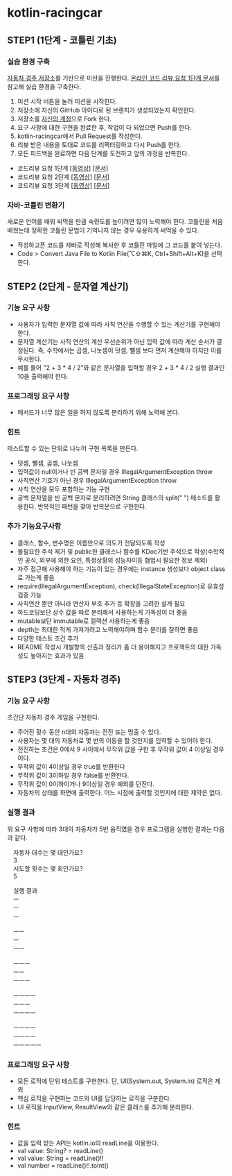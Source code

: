 # kotlin-racingcar

## STEP1 (1단계 - 코틀린 기초)
### 실습 환경 구축
[자동차 경주 저장소](https://github.com/next-step/kotlin-racingcar)를 기반으로 미션을 진행한다. [온라인 코드 리뷰 요청 1단계 문서](https://github.com/next-step/nextstep-docs/blob/master/codereview/review-step1.md)를 참고해 실습 환경을 구축한다.
1. 미션 시작 버튼을 눌러 미션을 시작한다.
2. 저장소에 자신의 GitHub 아이디로 된 브랜치가 생성되었는지 확인한다.
3. 저장소를 [자신의 계정](https://github.com/wjdtlr0920/kotlin-racingcar)으로 Fork 한다.
4. 요구 사항에 대한 구현을 완료한 후, 작업이 다 되었으면 Push를 한다.
5. kotlin-racingcar에서 Pull Request를 작성한다.
6. 리뷰 받은 내용을 토대로 코드를 리팩터링하고 다시 Push를 한다.
7. 모든 피드백을 완료하면 다음 단계를 도전하고 앞의 과정을 반복한다.
   
   
+ 코드리뷰 요청 1단계 [[동영상]](https://www.youtube.com/watch?v=YkgBUt7zG5k) [[문서]](https://github.com/next-step/nextstep-docs/blob/master/codereview/review-step1.md)
+ 코드리뷰 요청 2단계 [[동영상]](https://www.youtube.com/watch?v=HnTdFJd0PtU) [[문서]](https://github.com/next-step/nextstep-docs/blob/master/codereview/review-step2.md)
+ 코드리뷰 요청 3단계 [[동영상]](https://www.youtube.com/watch?v=fzrT3eoecUw) [[문서]](https://github.com/next-step/nextstep-docs/blob/master/codereview/review-step3.md)

### 자바-코틀린 변환기
새로운 언어를 배워 써먹을 만큼 숙련도를 높이려면 많이 노력해야 한다. 코틀린을 처음 배웠는데 정확한 코틀린 문법이 기억나지 않는 경우 유용하게 써먹을 수 있다.

+ 작성하고픈 코드를 자바로 작성해 복사한 후 코틀린 파일에 그 코드를 붙여 넣는다.
+ Code > Convert Java File to Kotlin File(⌥⇧⌘K, Ctrl+Shift+Alt+K)을 선택한다.



## STEP2 (2단계 - 문자열 계산기)
### 기능 요구 사항
+ 사용자가 입력한 문자열 값에 따라 사칙 연산을 수행할 수 있는 계산기를 구현해야 한다.
+ 문자열 계산기는 사칙 연산의 계산 우선순위가 아닌 입력 값에 따라 계산 순서가 결정된다. 즉, 수학에서는 곱셈, 나눗셈이 덧셈, 뺄셈 보다 먼저 계산해야 하지만 이를 무시한다.
+ 예를 들어 "2 + 3 * 4 / 2"와 같은 문자열을 입력할 경우 2 + 3 * 4 / 2 실행 결과인 10을 출력해야 한다.

### 프로그래밍 요구 사항
+ 메서드가 너무 많은 일을 하지 않도록 분리하기 위해 노력해 본다.

### 힌트
테스트할 수 있는 단위로 나누어 구현 목록을 만든다.

+ 덧셈, 뺄셈, 곱셈, 나눗셈
+ 입력값이 null이거나 빈 공백 문자일 경우 IllegalArgumentException throw
+ 사칙연산 기호가 아닌 경우 IllegalArgumentException throw
+ 사칙 연산을 모두 포함하는 기능 구현
+ 공백 문자열을 빈 공백 문자로 분리하려면 String 클래스의 split(" ") 메소드를 활용한다. 반복적인 패턴을 찾아 반복문으로 구현한다.

### 추가 기능요구사항
+ 클래스, 함수, 변수명은 이름만으로 의도가 전달되도록 작성
+ 불필요한 주석 제거 및 public한 클래스나 함수를 KDoc기반 주석으로 작성(수학적인 공식, 외부에 의한 요인, 특정상황의 성능차이등 협업시 필요한 정보 제외)
+ 자주 접근해 사용해야 하는 기능이 있는 경우에는 instance 생성보다 object class로 가는게 좋음
+ require(IllegalArgumentException), check(IllegalStateException)로 유효성 검증 가능
+ 사칙연산 뿐만 아니라 연산자 부호 추가 등 확장을 고려한 설계 필요
+ 하드코딩보단 상수 값을 따로 분리해서 사용하는게 가독성이 더 좋음
+ mutable보단 immutable로 컬렉션 사용하는게 좋음
+ depth는 최대한 적게 가져가려고 노력해야하며 함수 분리를 잘하면 좋음
+ 다양한 테스트 조건 추가
+ README 작성시 개발항목 산출과 정리가 좀 더 용이해지고 프로젝트의 대한 가독성도 높아지는 효과가 있음

## STEP3 (3단계 - 자동차 경주)
### 기능 요구 사항
초간단 자동차 경주 게임을 구현한다.

+ 주어진 횟수 동안 n대의 자동차는 전진 또는 멈출 수 있다.
+ 사용자는 몇 대의 자동차로 몇 번의 이동을 할 것인지를 입력할 수 있어야 한다.
+ 전진하는 조건은 0에서 9 사이에서 무작위 값을 구한 후 무작위 값이 4 이상일 경우이다.
+ 무작위 값이 4이상일 경우 true를 반환한다
+ 무작위 값이 3이하일 경우 false를 반환한다.
+ 무작위 값이 0이하이거나 9이상일 경우 예외를 던진다.
+ 자동차의 상태를 화면에 출력한다. 어느 시점에 출력할 것인지에 대한 제약은 없다.

### 실행 결과
위 요구 사항에 따라 3대의 자동차가 5번 움직였을 경우 프로그램을 실행한 결과는 다음과 같다.

 자동차 대수는 몇 대인가요?<br/>
 3<br/>
 시도할 횟수는 몇 회인가요?<br/>
 5<br/>

 실행 결과<br/>
 ㅡ<br/>
 ㅡ<br/>
 ㅡ<br/>

 ㅡㅡ<br/>
 ㅡ<br/>
 ㅡㅡ<br/>

 ㅡㅡㅡ<br/>
 ㅡㅡ<br/>
 ㅡㅡㅡ<br/>

 ㅡㅡㅡㅡ<br/>
 ㅡㅡㅡ<br/>
 ㅡㅡㅡㅡ<br/>

 ㅡㅡㅡㅡ<br/>
 ㅡㅡㅡㅡ<br/>
 ㅡㅡㅡㅡㅡ<br/>

### 프로그래밍 요구 사항
+ 모든 로직에 단위 테스트를 구현한다. 단, UI(System.out, System.in) 로직은 제외
+ 핵심 로직을 구현하는 코드와 UI를 담당하는 로직을 구분한다.
+ UI 로직을 InputView, ResultView와 같은 클래스를 추가해 분리한다.

### 힌트
+ 값을 입력 받는 API는 kotlin.io의 readLine을 이용한다.
+ val value: String? = readLine()
+ val value: String = readLine()!!
+ val number = readLine()!!.toInt()